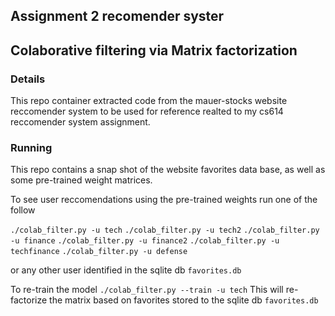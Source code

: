 ## Assignment 2 recomender syster

## Colaborative filtering via Matrix factorization

### Details
This repo container extracted code from the mauer-stocks website reccomender 
system to be used for reference realted to my cs614 reccomender system assignment.

### Running 
This repo contains a snap shot of the website favorites data base, as well as some pre-trained weight matrices. 

To see user reccomendations using the pre-trained weights run one of the follow

`./colab_filter.py -u tech`
`./colab_filter.py -u tech2`
`./colab_filter.py -u finance`
`./colab_filter.py -u finance2`
`./colab_filter.py -u techfinance`
`./colab_filter.py -u defense`

or any other user identified in the sqlite db `favorites.db`

To re-train the model 
`./colab_filter.py --train -u tech`
This will re-factorize the matrix based on favorites stored to the sqlite db `favorites.db`
